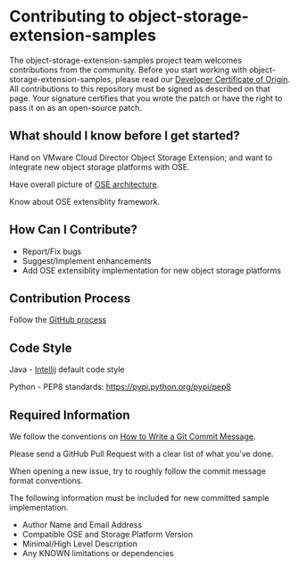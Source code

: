 
# Contributing to object-storage-extension-samples

The object-storage-extension-samples project team welcomes contributions from the community. Before you start working with object-storage-extension-samples, please
read our [Developer Certificate of Origin](https://cla.vmware.com/dco). All contributions to this repository must be
signed as described on that page. Your signature certifies that you wrote the patch or have the right to pass it on
as an open-source patch.

## What should I know before I get started?
Hand on VMware Cloud Director Object Storage Extension; and want to integrate new object storage platforms with OSE.

Have overall picture of [OSE architecture](https://docs.vmware.com/en/VMware-Cloud-Director-Object-Storage-Extension/index.html). 

Know about OSE extensiblity framework. 

## How Can I Contribute?
- Report/Fix bugs
- Suggest/Implement enhancements
- Add OSE extensiblity implementation for new object storage platforms

## Contribution Process
Follow the [GitHub process](https://help.github.com/articles/fork-a-repo)

## Code Style
Java - [Intellij](https://www.jetbrains.com/idea/) default code style

Python -  PEP8 standards: https://pypi.python.org/pypi/pep8

## Required Information
We follow the conventions on [How to Write a Git Commit Message](http://chris.beams.io/posts/git-commit/).

Please send a GitHub Pull Request with a clear list of what you've done.

When opening a new issue, try to roughly follow the commit message format conventions.

The following information must be included for new committed sample implementation.
- Author Name and Email Address
- Compatible OSE and Storage Platform Version
- Minimal/High Level Description
- Any KNOWN limitations or dependencies
